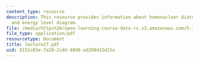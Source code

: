 ```yaml
---
content_type: resource
description: This resource provides information about homonuclear diatomic molecules,
  and energy level diagram.
file: /media/https%3A/open-learning-course-data-rc.s3.amazonaws.com/5-112-principles-of-chemical-science-fall-2005/8151c83e7a282cdd4898ad298d32d15a_lecture27.pdf
file_type: application/pdf
resourcetype: Document
title: lecture27.pdf
uid: 8151c83e-7a28-2cdd-4898-ad298d32d15a
---
```

